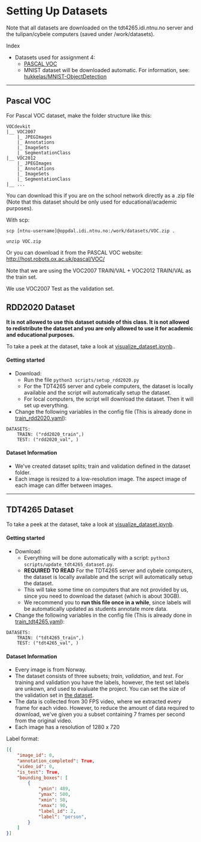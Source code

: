 # Setting Up Datasets
Note that all datasets are downloaded on the tdt4265.idi.ntnu.no server and the tulipan/cybele computers (saved under /work/datasets).


Index
- Datasets used for assignment 4:
    - [PASCAL VOC](#pascal-voc)
    - MNIST dataset will be downloaded automatic. For information, see: [hukkelas/MNIST-ObjectDetection](github.com/hukkelas/MNIST-ObjectDetection)

---


## Pascal VOC
For Pascal VOC dataset, make the folder structure like this:
```
VOCdevkit
|__ VOC2007
    |_ JPEGImages
    |_ Annotations
    |_ ImageSets
    |_ SegmentationClass
|__ VOC2012
    |_ JPEGImages
    |_ Annotations
    |_ ImageSets
    |_ SegmentationClass
|__ ...
```

You can download this if you are on the school network directly as a .zip file (Note that this dataset should be only used for educational/academic purposes).

With scp: 
```
scp [ntnu-username]@oppdal.idi.ntnu.no:/work/datasets/VOC.zip .

unzip VOC.zip
```


Or you can download it from the PASCAL VOC website:
http://host.robots.ox.ac.uk/pascal/VOC/

Note that we are using the VOC2007 TRAIN/VAL + VOC2012 TRAIN/VAL as the train set.

We use VOC2007 Test as the validation set.




## RDD2020 Dataset
**It is not allowed to use this dataset outside of this class. It is not allowed to redistribute the dataset and you are only allowed to use it for academic and educational purposes.**

To take a peek at the dataset, take a look at [visualize_dataset.ipynb](../visualize_dataset.ipynb)..

#### Getting started

- Download:
    - Run the file `python3 scripts/setup_rdd2020.py`
    - For the TDT4265 server and cybele computers, the dataset is locally available and the script will automatically setup the dataset.
    - For local computers, the script will download the dataset. Then it will set up everything.
- Change the following variables in the config file (This is already done in [train_rdd2020.yaml](../configs/train_rdd2020.yaml)):
```
DATASETS:
    TRAIN: ("rdd2020_train",)
    TEST: ("rdd2020_val", )
```

#### Dataset Information
- We've created dataset splits; train and validation defined in the dataset folder.
- Each image is resized to a low-resolution image. The aspect image of each image can differ between images.

---

## TDT4265 Dataset
To take a peek at the dataset, take a look at [visualize_dataset.ipynb](../visualize_dataset.ipynb).

#### Getting started
- Download:
    - Everything will be done automatically with a script:  `python3 scripts/update_tdt4265_dataset.py`.
    - **REQUIRED TO READ** For the TDT4265 server and cybele computers, the dataset is locally available and the script will automatically setup the dataset.
    - This will take some time on computers that are not provided by us, since you need to download the dataset (which is about 30GB).
    - We recommend you to **run this file once in a while**, since labels will be automatically updated as students annotate more data.
- Change the following variables in the config file (This is already done in [train_tdt4265.yaml](../configs/train_tdt4265.yaml)):
```
DATASETS:
    TRAIN: ("tdt4265_train",)
    TEST: ("tdt4265_val", )
```

#### Dataset Information
- Every image is from Norway.
- The dataset consists of three subsets; *train*, *validation*, and *test*. For training and validation you have the labels, however, the test set labels are unkown, and used to evaluate the project.
You can set the size of the validation set in [the dataset](../ssd/data/datasets/tdt4265.py).
- The data is collected from 30 FPS video, where we extracted every frame for each video. However, to reduce the amount of data required to download, we've given you a subset containing 7 frames per second from the original video.
- Each image has a resolution of 1280 x 720

Label format:
```json
[{
    "image_id": 0, 
    "annotation_completed": True, 
    "video_id": 0, 
    "is_test": True, 
    "bounding_boxes": [
        {
            "ymin": 489,
            "ymax": 500,
            "xmin": 50,
            "xmax": 90,
            "label_id": 2, 
            "label": "person", 
        }
    ]
}]
```
